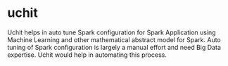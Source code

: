# uchit
Uchit helps in auto tune Spark configuration for Spark Application using Machine Learning and other mathematical abstract model for Spark.
Auto tuning of Spark configuration is largely a manual effort and need Big Data expertise. Uchit would help in automating this process.
